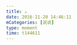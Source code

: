 ```yaml
---
title: ☕️
date: 2016-11-20 14:46:11
mCategories: [说说]
type: moment
time: t144611
---
```


<div id="pics-20161120144611"></div>

<script src="/lib/moment/pics.js"></script>
<script>
var data = [
    {"link": "2016-11-20_000000.jpeg", "type": "shuoshuo"}
];
picsRender(data, "pics-20161120144611");
</script>
